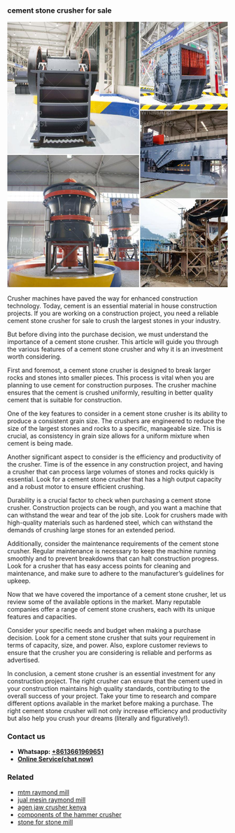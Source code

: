 <h3>cement stone crusher for sale</h3><img src='1704951515.jpg' alt=''><p>Crusher machines have paved the way for enhanced construction technology. Today, cement is an essential material in house construction projects. If you are working on a construction project, you need a reliable cement stone crusher for sale to crush the largest stones in your industry.</p><p>But before diving into the purchase decision, we must understand the importance of a cement stone crusher. This article will guide you through the various features of a cement stone crusher and why it is an investment worth considering.</p><p>First and foremost, a cement stone crusher is designed to break larger rocks and stones into smaller pieces. This process is vital when you are planning to use cement for construction purposes. The crusher machine ensures that the cement is crushed uniformly, resulting in better quality cement that is suitable for construction.</p><p>One of the key features to consider in a cement stone crusher is its ability to produce a consistent grain size. The crushers are engineered to reduce the size of the largest stones and rocks to a specific, manageable size. This is crucial, as consistency in grain size allows for a uniform mixture when cement is being made.</p><p>Another significant aspect to consider is the efficiency and productivity of the crusher. Time is of the essence in any construction project, and having a crusher that can process large volumes of stones and rocks quickly is essential. Look for a cement stone crusher that has a high output capacity and a robust motor to ensure efficient crushing.</p><p>Durability is a crucial factor to check when purchasing a cement stone crusher. Construction projects can be rough, and you want a machine that can withstand the wear and tear of the job site. Look for crushers made with high-quality materials such as hardened steel, which can withstand the demands of crushing large stones for an extended period.</p><p>Additionally, consider the maintenance requirements of the cement stone crusher. Regular maintenance is necessary to keep the machine running smoothly and to prevent breakdowns that can halt construction progress. Look for a crusher that has easy access points for cleaning and maintenance, and make sure to adhere to the manufacturer’s guidelines for upkeep.</p><p>Now that we have covered the importance of a cement stone crusher, let us review some of the available options in the market. Many reputable companies offer a range of cement stone crushers, each with its unique features and capacities.</p><p>Consider your specific needs and budget when making a purchase decision. Look for a cement stone crusher that suits your requirement in terms of capacity, size, and power. Also, explore customer reviews to ensure that the crusher you are considering is reliable and performs as advertised.</p><p>In conclusion, a cement stone crusher is an essential investment for any construction project. The right crusher can ensure that the cement used in your construction maintains high quality standards, contributing to the overall success of your project. Take your time to research and compare different options available in the market before making a purchase. The right cement stone crusher will not only increase efficiency and productivity but also help you crush your dreams (literally and figuratively!).</p><h3>Contact us</h3><ul><li><strong>Whatsapp:&nbsp;<a href="https://wa.me/8613661969651">+8613661969651</a></strong></li><li><a href="https://swt.shibang-china.com/?git&amp;zhl&amp;cement stone crusher for sale"><strong>Online Service(chat now)</strong></a></li></ul><h3>Related</h3><ul><li><a href='mtm raymond mill.md'>mtm raymond mill</a></li><li><a href='jual mesin raymond mill.md'>jual mesin raymond mill</a></li><li><a href='agen jaw crusher kenya.md'>agen jaw crusher kenya</a></li><li><a href='components of the hammer crusher.md'>components of the hammer crusher</a></li><li><a href='stone for stone mill.md'>stone for stone mill</a></li></ul>